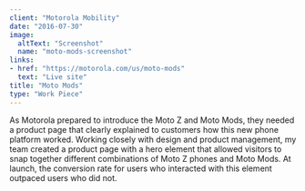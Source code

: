 ```yaml
---
client: "Motorola Mobility"
date: "2016-07-30"
image:
  altText: "Screenshot"
  name: "moto-mods-screenshot"
links:
- href: "https://motorola.com/us/moto-mods"
  text: "Live site"
title: "Moto Mods"
type: "Work Piece"
---
```


As Motorola prepared to introduce the Moto Z and Moto Mods, they needed a product page that clearly explained to customers how this new phone platform worked. Working closely with design and product management, my team created a product page with a hero element that allowed visitors to snap together different combinations of Moto Z phones and Moto Mods. At launch, the conversion rate for users who interacted with this element outpaced users who did not.